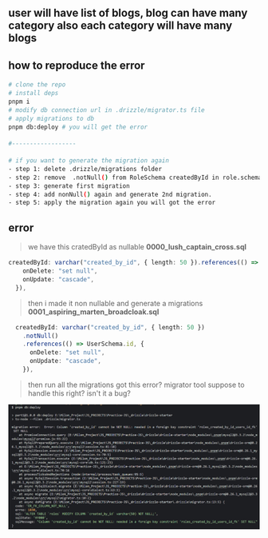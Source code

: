 ## user will have list of blogs, blog can have many category also each category will have many blogs

## how to reproduce the error

```bash
# clone the repo
# install deps
pnpm i
# modify db connection url in .drizzle/migrator.ts file
# apply migrations to db
pnpm db:deploy # you will get the error

#------------------

# if you want to generate the migration again
- step 1: delete .drizzle/migrations folder
- step 2: remove  .notNull() from RoleSchema createdById in role.schema.ts file
- step 3: generate first migration
- step 4: add nonNull() again and generate 2nd migration.
- step 5: apply the migration again you will got the error
```

## error

> we have this cratedById as nullable **0000_lush_captain_cross.sql**

```ts
createdById: varchar("created_by_id", { length: 50 }).references(() => UserSchema.id, {
    onDelete: "set null",
    onUpdate: "cascade",
  }),

```

> then i made it non nullable and generate a migrations **0001_aspiring_marten_broadcloak.sql**

```ts
  createdById: varchar("created_by_id", { length: 50 })
    .notNull()
    .references(() => UserSchema.id, {
      onDelete: "set null",
      onUpdate: "cascade",
    }),
```

> then run all the migrations got this error? migrator tool suppose to handle this right? isn't it a bug?

![error screenshot](error.png)
